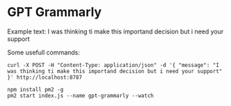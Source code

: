 # GPT Grammarly

Example text:
I was thinking ti make this importand decision but i need your support


Some usefull commands:
```
curl -X POST -H "Content-Type: application/json" -d '{ "message": "I was thinking ti make this importand decision but i need your support" }' http://localhost:8787

npm install pm2 -g
pm2 start index.js --name gpt-grammarly --watch
```